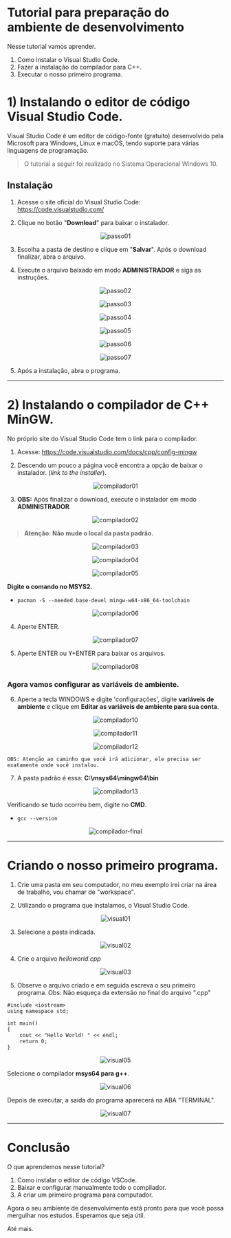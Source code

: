 # **Tutorial para preparação do ambiente de desenvolvimento**

Nesse tutorial vamos aprender. 
1) Como instalar o Visual Studio Code.
2) Fazer a instalação do compilador para C++.
3) Executar o nosso primeiro programa.

# **1) Instalando o editor de código Visual Studio Code.**

Visual Studio Code é um editor de código-fonte (gratuito) desenvolvido pela Microsoft para Windows, Linux e macOS, tendo suporte para várias linguagens de programação.

> O tutorial a seguir foi realizado no Sistema Operacional Windows 10.

## **Instalação**

1) Acesse o site oficial do Visual Studio Code: https://code.visualstudio.com/


2) Clique no botão "**Download**" para baixar o instalador.

<div align="center">

![passo01](https://user-images.githubusercontent.com/114113408/216842285-f1b7377e-7ddf-44af-a797-17acb43acf9a.PNG)

</div>

3) Escolha a pasta de destino e clique em "**Salvar**". Após o download finalizar, abra o arquivo.

4) Execute o arquivo baixado em modo **ADMINISTRADOR** e siga as instruções.

<div align="center">

![passo02](https://user-images.githubusercontent.com/114113408/216842288-25b813fd-40ac-4b1f-889a-17fb57605901.PNG)

</div>

<div align="center">

![passo03](https://user-images.githubusercontent.com/114113408/216842291-77c97096-49d2-495a-9df4-15011899630a.PNG)

</div>

<div align="center">

![passo04](https://user-images.githubusercontent.com/114113408/216842292-e75d0045-361d-489f-9ebe-3d297dfeba77.PNG)

</div>

<div align="center">

![passo05](https://user-images.githubusercontent.com/114113408/216842293-9f578d1a-a780-45aa-a3a6-b7b81fda156f.PNG)

</div>

<div align="center">

![passo06](https://user-images.githubusercontent.com/114113408/216842295-83207017-4a20-4c4f-94df-2a042f07f394.PNG)

</div>

<div align="center">

![passo07](https://user-images.githubusercontent.com/114113408/216842296-f90deeb2-cfd8-4a12-bfd4-df1c854b708b.PNG)

</div>

5) Após a instalação, abra o programa.

-------
# **2) Instalando o compilador de C++ MinGW.**

No próprio site do Visual Studio Code tem o link para o compilador. 


1) Acesse: https://code.visualstudio.com/docs/cpp/config-mingw

2) Descendo um pouco a página você encontra a opção de baixar o instalador. (*link to the installer*).


<div align="center">

![compilador01](https://user-images.githubusercontent.com/114113408/216842421-1a94c4cd-1724-4c4f-8a60-63d8b9591cb1.PNG)

</div>

3) **OBS:** Após finalizar o download, execute o instalador em modo **ADMINISTRADOR**.

<div align="center">

![compilador02](https://user-images.githubusercontent.com/114113408/216842423-85033273-8291-41fd-a320-348c28b2def2.PNG)

</div>

> **Atenção: Não mude o local da pasta padrão.**

<div align="center">

![compilador03](https://user-images.githubusercontent.com/114113408/216842424-450502e1-5129-498f-b8ba-162a09b7ba32.PNG)

</div>

<div align="center">

![compilador04](https://user-images.githubusercontent.com/114113408/216842427-c8406dc9-a40c-4b44-9adb-f3facbca0e78.PNG)
</div>

<div align="center">

![compilador05](https://user-images.githubusercontent.com/114113408/216842429-f4347513-f992-4b0f-bb2b-6eb32a174b72.PNG)

</div>

**Digite o comando no MSYS2.**

- ``` pacman -S --needed base-devel mingw-w64-x86_64-toolchain ```

<div align="center">

![compilador06](https://user-images.githubusercontent.com/114113408/216842430-5ee94d55-4920-4cbe-8045-2e9be429cbb5.PNG)

</div>

4) Aperte ENTER.

<div align="center">

![compilador07](https://user-images.githubusercontent.com/114113408/216842431-31c384ed-1c55-47a4-afee-337d9a7ece6d.PNG)

</div>

5) Aperte ENTER ou Y+ENTER para baixar os arquivos.

<div align="center">

![compilador08](https://user-images.githubusercontent.com/114113408/216842432-b7949e6a-247b-4ea1-b379-ea9066953e43.PNG)

</div>


### Agora vamos configurar as variáveis de ambiente.

6) Aperte a tecla WINDOWS e digite 'configurações', digite **variáveis de ambiente** e clique em **Editar as variáveis de ambiente para sua conta**.

<div align="center">

![compilador10](https://user-images.githubusercontent.com/114113408/216843204-49dd5f05-c616-4d0d-94a9-dfd22039133f.PNG)

</div>

<div align="center">

![compilador11](https://user-images.githubusercontent.com/114113408/216843083-8edf384e-334d-4bcd-9c61-8f80c07405db.PNG)

</div>

<div align="center">

![compilador12](https://user-images.githubusercontent.com/114113408/216843084-be81bc45-6123-4650-9547-e45b02342e3b.PNG)

</div>

    OBS: Atenção ao caminho que você irá adicionar, ele precisa ser exatamente onde você instalou. 

7) A pasta padrão é essa: **C:\msys64\mingw64\bin**

<div align="center">

![compilador13](https://user-images.githubusercontent.com/114113408/216843085-2d1b7977-4cbf-4da9-9ec8-b04de839ee83.PNG)

</div>

Verificando se tudo ocorreu bem, digite no **CMD**.

- ```gcc --version```

<div align="center">

![compilador-final](https://user-images.githubusercontent.com/114113408/216843086-b5e21e8d-bd15-4dfc-b6a9-dadddac59640.PNG)

</div>

-------

# Criando o nosso primeiro programa.

1) Crie uma pasta em seu computador, no meu exemplo irei criar na área de trabalho, vou chamar de "workspace".

2) Utilizando o programa que instalamos, o Visual Studio Code.

<div align="center">

![visual01](https://user-images.githubusercontent.com/114113408/216845624-0dc1aca8-e3b3-4ec6-b8fb-f11650af3c4d.PNG)

</div>

3) Selecione a pasta indicada.

<div align="center">

![visual02](https://user-images.githubusercontent.com/114113408/216845627-76e2ea97-48f9-4797-b2c8-165fbc6f8e6f.PNG)

</div>

4) Crie o arquivo *helloworld.cpp*

<div align="center">

![visual03](https://user-images.githubusercontent.com/114113408/216845628-62cd1d03-ee9a-42d4-8490-e3b2a585bd19.PNG)

</div>

5) Observe o arquivo criado e em seguida escreva o seu primeiro programa.
Obs: Não esqueça da extensão no final do arquivo ".cpp"

```
#include <iostream>
using namespace std;

int main()
{
    cout << "Hello World! " << endl;
    return 0;
} 
```
<div align="center">

![visual05](https://user-images.githubusercontent.com/114113408/216845629-6e953118-1984-47f8-a62c-66e099f30221.PNG)

</div>

Selecione o compilador **msys64 para g++**.

<div align="center">

![visual06](https://user-images.githubusercontent.com/114113408/216845630-1ceb26d3-04d1-414c-bc1b-045d8dabd8f6.png)

</div>

Depois de executar, a saída do programa aparecerá na ABA "TERMINAL". 
<div align="center">

![visual07](https://user-images.githubusercontent.com/114113408/216845631-3a8809a1-729c-4884-b9e2-7d04b8cb7529.PNG)

</div>

-----------

# Conclusão

O que aprendemos nesse tutorial?

1) Como instalar o editor de código VSCode.
2) Baixar e configurar manualmente todo o compilador.
3) A criar um primeiro programa para computador. 

Agora o seu ambiente de desenvolvimento está pronto para que você possa mergulhar nos estudos. Esperamos que seja útil. 

Até mais.
